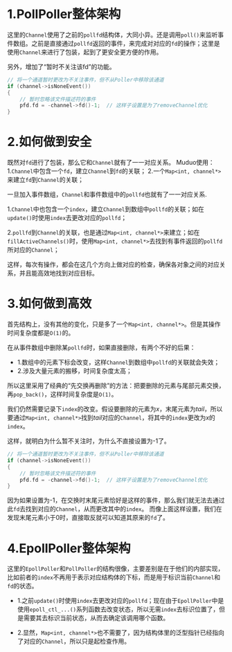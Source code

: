 # 1.PollPoller整体架构
这里的```Channel```使用了之前的```pollfd```结构体，大同小异。还是调用```poll()```来监听事件数组。之前是直接通过```pollfd```返回的事件，来完成对对应的```fd```的操作；这里是使用```Channel```来进行了包装，起到了更安全更方便的作用。

另外，增加了“暂时不关注该fd”的功能。
```cpp
// 将一个通道暂时更改为不关注事件，但不从Poller中移除该通道
if (channel->isNoneEvent())
{
    // 暂时忽略该文件描述符的事件
    pfd.fd = -channel->fd()-1;	// 这样子设置是为了removeChannel优化
}
```

# 2.如何做到安全
既然对```fd```进行了包装，那么它和```Channel```就有了一一对应关系。
Muduo使用：
    1.```Channel```中包含一个```fd```，建立```Channel```到```fd```的关联；
    2.一个```Map<int, channel*>```来建立```fd```到```Channel```的关联；


一旦加入事件数组，```Channel```和事件数组中的```pollfd```也就有了一一对应关系.

1.```Channel```中也包含一个```index```，建立```Channel```到数组中```pollfd```的关联；如在```update()```时使用```index```去更改对应的```pollfd```；

2.```pollfd```到```Channel```的关联，也是通过```Map<int, channel*>```来建立；如在```fillActiveChannels()```时，使用```Map<int, channel*>```去找到有事件返回的```pollfd```所对应的```Channel```；

这样，每次有操作，都会在这几个方向上做对应的检查，确保各对象之间的对应关系，并且能高效地找到对应目标。

# 3.如何做到高效
首先结构上，没有其他的变化，只是多了一个```Map<int, channel*>```。但是其操作时间复杂度都是```O(1)```的。

在从事件数组中删除某```pollfd```时，如果直接删除，有两个不好的后果：
* 1.数组中的元素下标会改变，这样```Channel```到数组中```pollfd```的关联就会失效；
* 2.涉及大量元素的搬移，时间复杂度太高；

所以这里采用了经典的“先交换再删除”的方法：把要删除的元素与尾部元素交换，再```pop_back()```，这样时间复杂度是```O(1)```。

我们仍然需要记录下```index```的改变。假设要删除的元素为$x$，末尾元素为$tail$，所以要通过```Map<int, channel*>```找到$tail$对应的```Channel```，将其中的```index```更改为$x$的```index```。

这样，就明白为什么暂不关注时，为什么不直接设置为-1了。
```cpp
// 将一个通道暂时更改为不关注事件，但不从Poller中移除该通道
if (channel->isNoneEvent())
{
    // 暂时忽略该文件描述符的事件
    pfd.fd = -channel->fd()-1;	// 这样子设置是为了removeChannel优化
}
```
因为如果设置为-1，在交换时末尾元素恰好是这样的事件，那么我们就无法去通过此```fd```去找到对应的```Channel```，从而更改其中的```index```。
而像上面这样设置，我们在发现末尾元素小于0时，直接取反就可以知道其原来的```fd```了。

# 4.EpollPoller整体架构
这里的```EpollPoller```和```PollPoller```的结构很像，主要差别是在于他们的内部实现，比如前者的```index```不再用于表示对应结构体的下标，而是用于标识当前```Channel```和```fd```的状态。
* 1.之前```update()```时使用```index```去更改对应的```pollfd```；现在由于```EpollPoller```中是使用```epoll_ctl_...()```系列函数去改变状态，所以无需```index```去标识位置了，但是需要其去标识当前状态，从而去确定该调用哪个函数。

* 2.显然，```Map<int, channel*>```也不需要了，因为结构体里的泛型指针已经指向了对应的```Channel```，所以只是起检查作用。